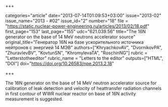 +++

categories="article"
date="2013-07-14T01:09:53+03:00"
issue="2013-02"
issue_name="2013 - #02"
issue_id="2"
number="18"
file = "https://static.nuclear-power-engineering.ru/articles/2013/02/18.pdf"
first_page="153"
last_page="155"
udc="621.039.56"
title="The 16N generator on the base of 14 MeV neutrons accelerator source"
original_title="Генератор 16N на базе ускорительного источника нейтронов с энергией 14 МЭВ"
authors=["KhryachkovAV", "DvornikovPA", "ZhuravlevBV", "KovtunSN", "KhromylevaTA", "RoschinNG"]
rubric = "Letterstotheeditor"
rubric_name = "Letters to the editor"
outputs=["HTML", "DOI"]
doi="https://doi.org/10.26583/npe.2013.2.18"

+++

The 16N generator on the base of 14 MeV neutron accelerator source for calibration of leak detection and velocity of heattransfer radiation channels in first contour of WWR nuclear reactor on base of 16N activity measurement is suggested.